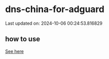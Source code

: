 # dns-china-for-adguard

Last updated on: 2024-10-06 00:24:53.816829

## how to use

[See here](https://github.com/AdguardTeam/AdGuardHome/wiki/Configuration#upstreams-from-file)